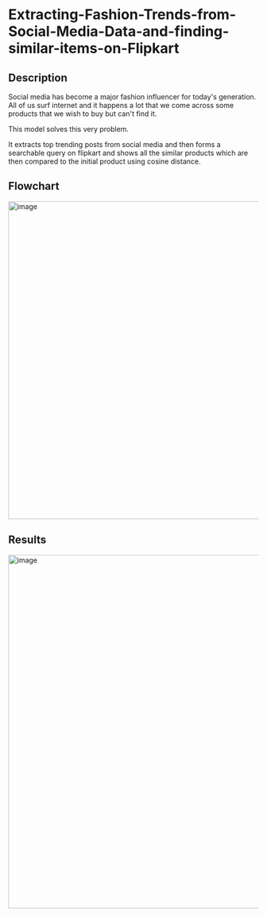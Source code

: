 # Extracting-Fashion-Trends-from-Social-Media-Data-and-finding-similar-items-on-Flipkart
## Description

Social media has become a major fashion influencer for today's generation. All of us surf internet and it happens a lot that we come across some products that we wish to buy but can't find it. 

This model solves this very problem.

It extracts top trending posts from social media and then forms a searchable query on flipkart and shows all the similar products which are then compared to the initial product using cosine distance.

## Flowchart
<img width="640" alt="image" src="https://github.com/guneev210/Extracting-Fashion-Trends-from-Social-media-data-and-finding-similar-items-on-Flipkart/assets/72307436/0441f286-9843-45ea-af6a-ee28504ea374">


## Results
<img width="712" alt="image" src="https://github.com/guneev210/Extracting-Fashion-Trends-from-Social-media-data-and-finding-similar-items-on-Flipkart/assets/72307436/b36e89a8-b54e-4424-b48a-23979233471f">


